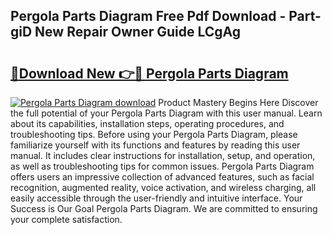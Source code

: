 ## Pergola Parts Diagram Free Pdf Download - Part-giD New Repair Owner Guide LCgAg

# <h2><a href="http://dfpf6z6.blite.top/?on=Pergola+Parts+Diagram">🔗Download New 👉🔴 Pergola Parts Diagram</a></h2>

[![Pergola Parts Diagram download](https://i.imgur.com/lujVjoI.png)](http://dfpf6z6.blite.top/?on=Pergola+Parts+Diagram)
Product Mastery Begins Here Discover the full potential of your Pergola Parts Diagram with this user manual. Learn about its capabilities, installation steps, operating procedures, and troubleshooting tips. Before using your Pergola Parts Diagram, please familiarize yourself with its functions and features by reading this user manual. It includes clear instructions for installation, setup, and operation, as well as troubleshooting tips for common issues. Pergola Parts Diagram offers users an impressive collection of advanced features, such as facial recognition, augmented reality, voice activation, and wireless charging, all easily accessible through the user-friendly and intuitive interface. Your Success is Our Goal Pergola Parts Diagram. We are committed to ensuring your complete satisfaction.
